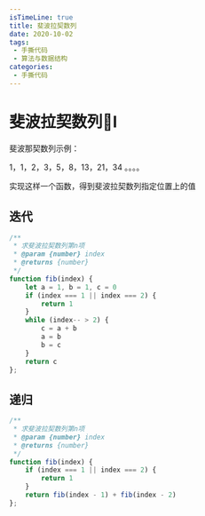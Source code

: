 ```yaml
---
isTimeLine: true
title: 斐波拉契数列
date: 2020-10-02
tags:
 - 手撕代码
 - 算法与数据结构
categories:
 - 手撕代码
---
```

# 斐波拉契数列I

斐波那契数列示例： 

1，1，2，3，5，8，13，21，34 。。。。

实现这样一个函数，得到斐波拉契数列指定位置上的值

## 迭代
```js
/**
 * 求斐波拉契数列第n项
 * @param {number} index 
 * @returns {number}
 */
function fib(index) {
    let a = 1, b = 1, c = 0
    if (index === 1 || index === 2) {
        return 1
    }
    while (index-- > 2) {
        c = a + b
        a = b
        b = c
    }
    return c
};
```

## 递归
```js
/**
 * 求斐波拉契数列第n项
 * @param {number} index 
 * @returns {number}
 */
function fib(index) {
    if (index === 1 || index === 2) {
        return 1
    }
    return fib(index - 1) + fib(index - 2)
};
```

<comment/>
<tongji/>